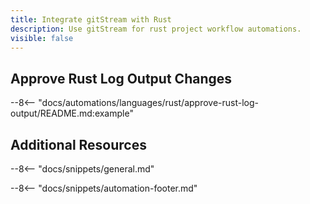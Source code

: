 ```yaml
---
title: Integrate gitStream with Rust
description: Use gitStream for rust project workflow automations.
visible: false
---
```


## Approve Rust Log Output Changes

--8<-- "docs/automations/languages/rust/approve-rust-log-output/README.md:example"

## Additional Resources

--8<-- "docs/snippets/general.md"

--8<-- "docs/snippets/automation-footer.md"
